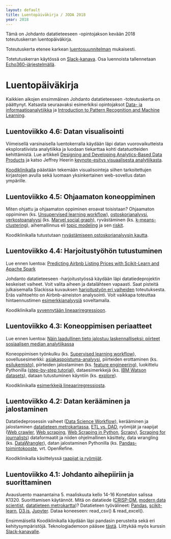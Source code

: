```yaml
---
layout: default
title: Luentopäiväkirja / JODA 2018
year: 2018
---
```


Tämä on Johdanto datatieteeseen -opintojakson kevään 2018 toteutuskerran luentopäiväkirja.
<!-- Vastaisen varalle:
Toteutus noudattelee [vuoden 2018 toteutuskertaa](https://jodatut.github.io/2018/luentopaivakirja).
Alan dynaamisuudesta johtuen sisältöjä ja toteutustapaa kuitenkin kehitetään jatkuvasti.
-->
Toteutuskerta etenee karkean
[luentosuunnitelman](https://docs.google.com/document/d/1drHb2HtmFy_Nu5iVuCtqZV6C9OjsoGMQqDrvDhV7fIc/edit?usp=sharing)
mukaisesti.

Totetutuskerran käytössä on
[Slack-kanava](https://join.slack.com/t/jodatut/shared_invite/enQtMzQyNzE1NzgxNDQwLTIyNmE5OGQwYWIxMjc3MjU2MDU1Mzc0NTQ0OWE3OTg4Y2I5Y2E0MDkxYTAyZjQwNTJhYTFmZGJhNDdiNzMwOTg).
Osa luennoista tallennetaan [Echo360-järjestelmällä](https://echo360.org.uk/section/c9dd83a0-b703-47e7-82fe-545ff4644e75/public).

# Luentopäiväkirja

Kaikkien aikojen ensimmäinen Johdanto datatieteeseen -toteutuskerta on päättynyt.
Katsasta seuraavaksi esimerkiksi opintojaksot [Data- ja informaatioanalytiikka](http://www.tut.fi/opinto-opas/wwwoppaat/opas2017-2018/perus/aineryhmat/Tiedonhallinta/TLO-35100.html) ja
[Introduction to Pattern Recognition and Machine Learning](http://www.tut.fi/opinto-opas/wwwoppaat/opas2017-2018/kv/aineryhmat/Signaalinkasittely/SGN-13006.html).

## Luentoviikko 4.6: Datan visualisointi

Viimeisellä varsinaisella luentokerralla käydään läpi datan vuorovaikutteista eksploratiivista analytiikka ja luodaan tiekarttaa kohti datatuotteiden kehittämistä. Lue artikkeli [Designing and Developing Analytics-Based Data Products](https://sloanreview.mit.edu/article/designing-and-developing-analytics-based-data-products/) ja katso Jeffrey Heerin [keynote-esitys visuaalisesta analytiikasta](https://www.youtube.com/watch?v=hsfWtPH2kDg).

[Koodiklinikalla](https://jodatut.github.io/2018/Datan-visualisointi) päästään tekemään visualisointeja siihen tarkoitettujen kirjastojen avulla sekä luomaan yksinkertainen web-sovellus datan ympärille.

## Luentoviikko 4.5: Ohjaamaton koneoppiminen

Miten ohjattu ja ohjaamaton oppiminen eroavat toisistaan?
Ohjaamaton oppiminen (ks. [Unsupervised learning workflow](https://goo.gl/images/dCm55z)),
[ostoskorianalyysi](http://pbpython.com/market-basket-analysis.html),
[verkostoanalyysi](https://github.com/jukkahuhtamaki/demo-twitter-collector/blob/master/README.md) (ks. [Marvel social graph](https://blog.dataiku.com/2015/05/19/marvel-social-graph-analysis)),
ryvästäminen (ks. [k-means-clustering](https://www.datascience.com/blog/k-means-clustering)),
aihemallinnus eli [topic modeling](https://medium.com/mlreview/topic-modeling-with-scikit-learn-e80d33668730) ja sen [riskit](https://rajapinta.co/2017/07/08/varovaisuutta-aihemallinnuksen-kanssa/).

Koodiklinikalla tutustutaan [ryvästämiseen ostoskorianalyysin kautta](https://jodatut.github.io/2018/Ostoskorianalyysi).

## Luentoviikko 4.4: Harjoitustyöhön tutustuminen

Lue ennen luentoa: [Predicting Airbnb Listing Prices with Scikit-Learn and Apache Spark](https://mapr.com/blog/predicting-airbnb-listing-prices-scikit-learn-and-apache-spark/)

Johdanto datatieteeseen -harjoitustyössä käydään läpi datatiedeprojektin keskeiset vaiheet.
Voit valita aiheen ja datalähteen vapaasti.
Saat pisteitä julkaisemalla Slackissa kuvauksen [harjoitustyön eri vaiheiden](https://jodatut.github.io/2018/harjoitustyo/) toteutuksesta.
Eräs vaihtoehto on Airbnb-aineiston analysointi.
Voit vaikkapa toteuttaa hintaennustimen [esimerkkianalyysiä](https://mapr.com/blog/predicting-airbnb-listing-prices-scikit-learn-and-apache-spark/) soveltamalla.

Koodiklinikalla [syvennytään lineaariregressioon](https://jodatut.github.io/2018/Kategoriset-muuttujat-ja-puuttuva-data).

## Luentoviikko 4.3: Koneoppimisen periaatteet

Lue ennen luentoa: [Näin laadullinen tieto jalostuu laskennalliseksi: piirteet sosiaalisen median analytiikassa](https://rajapinta.co/2017/10/16/nain-laadullinen-tieto-jalostuu-laskennalliseksi-piirteet-sosiaalisen-median-analytiikassa/)

Koneoppimisen työnkulku (ks. [Supervised learning workflow](https://twitter.com/jnkka/status/973566383899455488)),
sovellusesimerkki: [asiakaspoistuma-analyysi](http://www.louhia.fi/2014/08/27/asiakaspoistuma-analyysi-ja-miljoona-lisamyyntia/),
piirteiden erottaminen (ks. [esilukemisto]((https://rajapinta.co/2017/10/16/nain-laadullinen-tieto-jalostuu-laskennalliseksi-piirteet-sosiaalisen-median-analytiikassa/))),
piirteiden jalostaminen (ks.
[feature engineering](https://medium.com/mindorks/what-is-feature-engineering-for-machine-learning-d8ba3158d97a)),
luokittelu Pythonilla ([step-by-step tutorial](https://machinelearningmastery.com/machine-learning-in-python-step-by-step/)), dataesimerkkejä (ks. [IBM Watson datasets](https://www.ibm.com/communities/analytics/watson-analytics-blog/guide-to-sample-datasets/)),
dataan tutustuminen käyntiin (ks.
[explore](https://github.com/jodatut/2018/tree/master/koodiesimerkit/explore)).

Koodiklinikalla [esimerkkejä lineaariregressiosta](https://jodatut.github.io/2018/Lineaariregressio).

## Luentoviikko 4.2: Datan kerääminen ja jalostaminen

Datatiedeprosessin vaiheet ([Data Science Workflow](https://cacm.acm.org/blogs/blog-cacm/169199-data-science-workflow-overview-and-challenges/fulltext)),
kerääminen ja jalostaminen [datatieteen metrokartassa](http://nirvacana.com/thoughts/2013/07/08/becoming-a-data-scientist/),
[ETL vs. DAD](https://www.datasciencecentral.com/profiles/blogs/data-scientist-versus-data-engineer),
ryömijät ja raapijat
([Web crawler](https://en.wikipedia.org/wiki/Web_crawler),
[Web scraping](https://en.wikipedia.org/wiki/Web_scraping),
[Web Scraping in Python](https://www.analyticsvidhya.com/blog/2015/10/beginner-guide-web-scraping-beautiful-soup-python/),
[Scrapy](https://scrapy.org/)),
[Scraping for journalists](https://leanpub.com/scrapingforjournalists))
dataformaatit ja niiden ohjelmallinen käsittely,
data wrangling (ks. [DataWrangler](http://vis.stanford.edu/wrangler/)),
datan jalostaminen Pythonilla
(ks. [Pandas-toimintokooste](https://www.datacamp.com/community/blog/pandas-cheat-sheet-python),
vrt. OpenRefine.

Koodiklinikalla käsittelyssä [raapijat ja ryömijät](https://jodatut.github.io/2018/Raapijat-ja-ry%C3%B6mij%C3%A4t/).

<!-- eräs raapija ja ryömijä (ks. [esimerkki](https://github.com/jukkahuhtamaki/pcm-demo/blob/master/crawl-study-guide/crawl_courses.py), -->

<!-- Toiseen teknologiademoon pääsee [tästä]. -->

## Luentoviikko 4.1: Johdanto aihepiiriin ja suorittaminen

Avausluento maanantaina 5. maaliskuuta kello 14-16 Konetalon salissa K1320.
Suorittamisen käytännöt.
Mitä on datatiede
([CRISP-DM](https://en.wikipedia.org/wiki/Cross-industry_standard_process_for_data_mining),
[modern data scientist](https://www.schoolofdatascience.amsterdam/news/skills-need-become-modern-data-scientist/),
[datatieteen metrokartta](http://nirvacana.com/thoughts/2013/07/08/becoming-a-data-scientist/))?
Datatieteen työvälineet:
[Pandas](https://pandas.pydata.org/),
[scikit-learn](http://scikit-learn.org/),
[D3.js](https://d3js.org/),
[Jupyter](http://jupyter.org/).
Dataa koneeseen:
read_csv() & read_excel().

Ensimmäisellä Koodiklinikalla käydään läpi pandasin perusteita sekä eri kehitysympäristöjä. Teknologiademoon pääsee [tästä](https://jodatut.github.io/2018/Datatiede-perusteet/). Liittykää myös kurssin [Slack-kanavalle](https://join.slack.com/t/jodatut/shared_invite/enQtMzIyOTk4NjI5OTM2LTU2NDUwM2I0ZmRhZmI4Y2E5OWM1NGE1MTA5NDQ5NGRhMDI3NWI0MjUxZDA5MjIxMjhmNmFlYmI5YzRjZTdmOWU).
